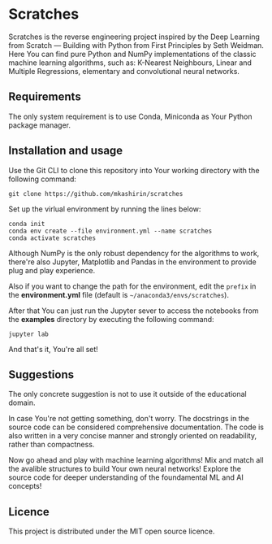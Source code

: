 # Scratches

Scratches is the reverse engineering project inspired by the Deep Learning from Scratch — Building with Python from First Principles by Seth Weidman. Here You can find pure Python and NumPy implementations of the classic machine learning algorithms, such as: K-Nearest Neighbours, Linear and Multiple Regressions, elementary and convolutional neural networks.

## Requirements

The only system requirement is to use Conda, Miniconda as Your Python package manager.

## Installation and usage

Use the Git CLI to clone this repository into Your working directory with the following command:

```
git clone https://github.com/mkashirin/scratches
```

Set up the virlual environment by running the lines below:

```
conda init
conda env create --file environment.yml --name scratches
conda activate scratches
```

Although NumPy is the only robust dependency for the algorithms to work, there're also Jupyter, Matplotlib and Pandas in the environment to provide plug and play experience.

Also if you want to change the path for the environment, edit the `prefix` in the **environment.yml** file (default is `~/anaconda3/envs/scratches`).

After that You can just run the Jupyter sever to access the notebooks from the **examples** directory by executing the following command:

```
jupyter lab
```

And that's it, You're all set!

## Suggestions

The only concrete suggestion is not to use it outside of the educational domain. 

In case You're not getting something, don't worry. The docstrings in the source code can be considered comprehensive documentation. The code is also written in a very concise manner and strongly oriented on readability, rather than compactness.

Now go ahead and play with machine learning algorithms! Mix and match all the avalible structures to build Your own neural networks! Explore the source code for deeper understanding of the foundamental ML and AI concepts!

## Licence

This project is distributed under the MIT open source licence.
